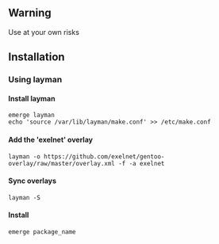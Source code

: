 ## Warning

Use at your own risks

## Installation

### Using layman

#### Install layman
    emerge layman
    echo 'source /var/lib/layman/make.conf' >> /etc/make.conf

#### Add the 'exelnet' overlay
    layman -o https://github.com/exelnet/gentoo-overlay/raw/master/overlay.xml -f -a exelnet

#### Sync overlays
    layman -S

#### Install
    emerge package_name

